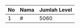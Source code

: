 | No | Nama            | Jumlah Level |
|----|-----------------|--------------|
| 1  | #    |    5060        |
